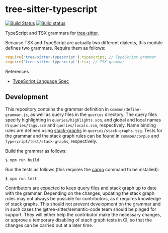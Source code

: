 tree-sitter-typescript
===========================

[![Build Status](https://github.com/tree-sitter/tree-sitter-typescript/workflows/build/badge.svg)](https://github.com/tree-sitter/tree-sitter-typescript/actions?query=workflow%3Abuild)
[![Build status](https://ci.appveyor.com/api/projects/status/rn11gs5y3tm7tuy0/branch/master?svg=true)](https://ci.appveyor.com/project/maxbrunsfeld/tree-sitter-typescript/branch/master)

TypeScript and TSX grammars for [tree-sitter][].

Because TSX and TypeScript are actually two different dialects, this module defines two grammars. Require them as follows:

```js
require('tree-sitter-typescript').typescript; // TypeScript grammar
require('tree-sitter-typescript').tsx; // TSX grammar
```

[tree-sitter]: https://github.com/tree-sitter/tree-sitter

References

* [TypeScript Language Spec](https://github.com/microsoft/TypeScript/blob/main/doc/spec-ARCHIVED.md)

## Development

This repository contains the grammar definition in `common/define-grammar.js`, as well as query files in the `queries` directory.
The query files specify highlighting in `queries/highlights.scm`, and global and local names in `queries/tags.scm` and `queries/locals.scm`, respectively.
Name binding rules are defined using [stack-graphs][] in `queries/stack-graphs.tsg`.
Tests for the grammar and the stack graph rules can be found in `common/corpus` and `typescript/test/stack-graphs`, respectively.

Build the grammar as follows:

```
$ npm run build
```

Run the tests as follows (this requires the [cargo][] command to be installed):

```
$ npm run test
```

Contributors are expected to keep query files and stack graph up to date with the grammar.
Depending on the changes, updating the stack graph rules may not always be possible for contributors, as it requires knowledge of stack graphs.
This should not prevent development on the grammar and in such cases the @tree-sitter/semantic-code team should be pinged for support.
They will either help the contributor make the necessary changes, or approve a temporary disabling of stach graph tests in CI, so that the changes can be carried out at a later time.

[cargo]: https://doc.rust-lang.org/cargo
[stack-graphs]: https://github.com/github/stack-graphs
